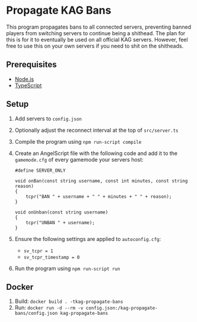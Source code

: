 # Propagate KAG Bans

This program propagates bans to all connected servers, preventing banned players from switching servers to continue being a shithead. The plan for this is for it to eventually be used on all official KAG servers. However, feel free to use this on your own servers if you need to shit on the shitheads.

## Prerequisites

- [Node.js](https://nodejs.org/en/)
- [TypeScript](https://www.typescriptlang.org/)

## Setup

1. Add servers to `config.json`
2. Optionally adjust the reconnect interval at the top of `src/server.ts`
3. Compile the program using `npm run-script compile`
4. Create an AngelScript file with the following code and add it to the `gamemode.cfg` of every gamemode your servers host:

   ```angelscript
   #define SERVER_ONLY

   void onBan(const string username, const int minutes, const string reason)
   {
       tcpr("BAN " + username + " " + minutes + " " + reason);
   }

   void onUnban(const string username)
   {
       tcpr("UNBAN " + username);
   }
   ```

5. Ensure the following settings are applied to `autoconfig.cfg`:
   - `sv_tcpr = 1`
   - `sv_tcpr_timestamp = 0`
6. Run the program using `npm run-script run`

## Docker

1. Build: `docker build . -tkag-propagate-bans`
2. Run: `docker run -d --rm -v config.json:/kag-propagate-bans/config.json kag-propagate-bans`
